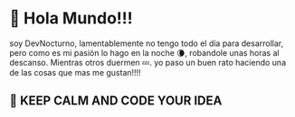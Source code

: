 # 👋 Hola Mundo!!!

soy DevNocturno, lamentablemente no tengo todo el día para desarrollar, pero como es mi pasión lo hago en la noche :waning_crescent_moon:, robandole unas horas al descanso. 
Mientras otros duermen :zzz:. yo paso un buen rato haciendo una de las cosas que mas me gustan!!!!

## :crown: KEEP CALM AND CODE YOUR IDEA

